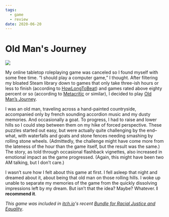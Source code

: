 ```yaml
---
tags:
  - game
  - review
date: 2020-06-20
---
```

# Old Man's Journey

![](/_stuff/attachments/old-mans-journey.png)

My online tabletop roleplaying game was canceled so I found myself with some free time. “I should play a computer game,” I thought. After filtering my bloated Steam library down to games that only take three-ish hours or less to finish (according to [HowLongToBeat](https://howlongtobeat.com/)) and games rated above eighty percent or so (according to [Metacritic](https://www.metacritic.com/) or similar), I decided to play [Old Man’s Journey](http://oldmansjourney.com/).

I was an old man, traveling across a hand-painted countryside, accompanied only by french sounding accordion music and my dusty memories. And occasionally a goat. To progress, I had to raise and lower hills so I could step between them on my hike of forced perspective. These puzzles started out easy, but were actually quite challenging by the end–what, with waterfalls and goats and stone fences needing smashing by rolling stone wheels. (Admittedly, the challenge might have come more from the lateness of the hour than the game itself, but the result was the same.) The story, as told through occasional flashback vignettes, also increased in emotional impact as the game progressed. (Again, this might have been two AM talking, but I don’t care.)

I wasn’t sure how I felt about this game at first. I fell asleep that night and dreamed about it, about being that old man on those rolling hills. I woke up unable to separate my memories of the game from the quickly dissolving impressions left by my dream. But isn’t that the idea? Maybe? Whatever. **I recommend it**.

*This game was included in [itch.io](https://itch.io/)'s recent [Bundle for Racial Justice and Equality](https://itch.io/b/520/bundle-for-racial-justice-and-equality)*.